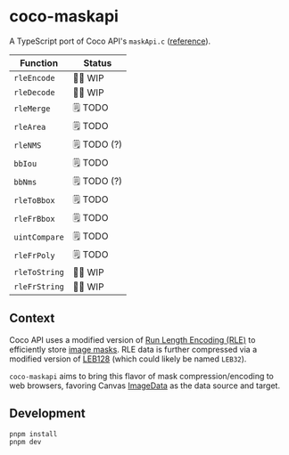 # coco-maskapi

A TypeScript port of Coco API's `maskApi.c` ([reference](https://github.com/cocodataset/cocoapi/blob/8c9bcc3cf640524c4c20a9c40e89cb6a2f2fa0e9/common/maskApi.c)).

| Function      | Status      |
| ------------- | ----------- |
| `rleEncode`   | 🧑‍🏭 WIP      |
| `rleDecode`   | 🧑‍🏭 WIP      |
| `rleMerge`    | 🗒️ TODO     |
| `rleArea`     | 🗒️ TODO     |
| `rleNMS`      | 🗒️ TODO (?) |
| `bbIou`       | 🗒️ TODO     |
| `bbNms`       | 🗒️ TODO (?) |
| `rleToBbox`   | 🗒️ TODO     |
| `rleFrBbox`   | 🗒️ TODO     |
| `uintCompare` | 🗒️ TODO     |
| `rleFrPoly`   | 🗒️ TODO     |
| `rleToString` | 🧑‍🏭 WIP      |
| `rleFrString` | 🧑‍🏭 WIP      |

## Context

Coco API uses a modified version of [Run Length Encoding (RLE)](https://en.wikipedia.org/wiki/Run-length_encoding) to efficiently store [image masks](https://en.wikipedia.org/wiki/Photomask). RLE data is further compressed via a modified version of [LEB128](https://en.wikipedia.org/wiki/LEB128) (which could likely be named `LEB32`).

`coco-maskapi` aims to bring this flavor of mask compression/encoding to web browsers, favoring Canvas [ImageData](https://developer.mozilla.org/en-US/docs/Web/API/ImageData) as the data source and target.

## Development

```bash
pnpm install
pnpm dev
```
